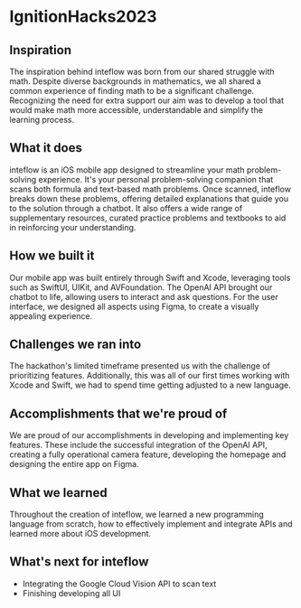 # IgnitionHacks2023

## Inspiration
The inspiration behind inteflow was born from our shared struggle with math. Despite diverse backgrounds in mathematics, we all shared a common experience of finding math to be a significant challenge. Recognizing the need for extra support our aim was to develop a tool that would make math more accessible, understandable and simplify the learning process.

## What it does
inteflow is an iOS mobile app designed to streamline your math problem-solving experience. It's your personal problem-solving companion that scans both formula and text-based math problems. Once scanned, inteflow breaks down these problems, offering detailed explanations that guide you to the solution through a chatbot. It also offers a wide range of supplementary resources, curated practice problems and textbooks to aid in reinforcing your understanding.

## How we built it
Our mobile app was built entirely through Swift and Xcode, leveraging tools such as SwiftUI, UIKit, and AVFoundation. The OpenAI API brought our chatbot to life, allowing users to interact and ask questions. For the user interface, we designed all aspects using Figma, to create a visually appealing experience.

## Challenges we ran into
The hackathon's limited timeframe presented us with the challenge of prioritizing features. Additionally, this was all of our first times working with Xcode and Swift, we had to spend time getting adjusted to a new language.

## Accomplishments that we're proud of
We are proud of our accomplishments in developing and implementing key features. These include the successful integration of the OpenAI API, creating a fully operational camera feature, developing the homepage and designing the entire app on Figma.

## What we learned
Throughout the creation of inteflow, we learned a new programming language from scratch, how to effectively implement and integrate APIs and learned more about iOS development.

## What's next for inteflow
- Integrating the Google Cloud Vision API to scan text
- Finishing developing all UI
